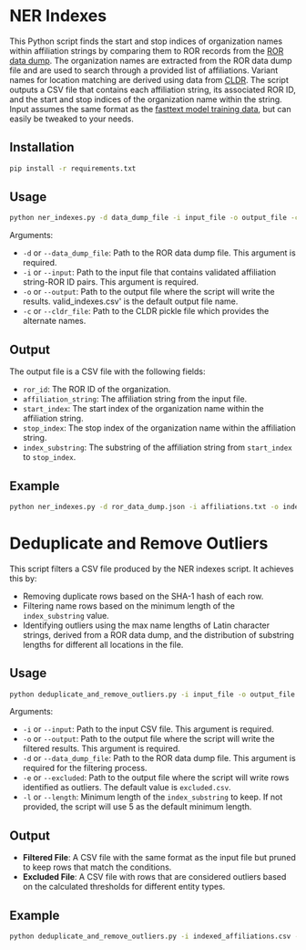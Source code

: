 # NER Indexes

This Python script finds the start and stop indices of organization names within affiliation strings by comparing them to ROR records from the [ROR data dump](https://zenodo.org/record/8190709). The organization names are extracted from the ROR data dump file and are used to search through a provided list of affiliations. Variant names for location matching are derived using data from [CLDR](https://cldr.unicode.org/). The script outputs a CSV file that contains each affiliation string, its associated ROR ID, and the start and stop indices of the organization name within the string. Input assumes the same format as the [fasttext model training data](https://huggingface.co/datasets/poodledude/ror-predictor/tree/main), but can easily be tweaked to your needs.

## Installation

```bash
pip install -r requirements.txt
```

## Usage

```bash
python ner_indexes.py -d data_dump_file -i input_file -o output_file -c CLDR_names.pkl
```

Arguments:

* `-d` or `--data_dump_file`: Path to the ROR data dump file. This argument is required.
* `-i` or `--input`: Path to the input file that contains validated affiliation string-ROR ID pairs. This argument is required.
* `-o` or `--output`: Path to the output file where the script will write the results. valid_indexes.csv' is the default output file name.
* `-c` or `--cldr_file`: Path to the CLDR pickle file which provides the alternate names.

## Output

The output file is a CSV file with the following fields:

* `ror_id`: The ROR ID of the organization.
* `affiliation_string`: The affiliation string from the input file.
* `start_index`: The start index of the organization name within the affiliation string.
* `stop_index`: The stop index of the organization name within the affiliation string.
* `index_substring`: The substring of the affiliation string from `start_index` to `stop_index`.


## Example

```bash
python ner_indexes.py -d ror_data_dump.json -i affiliations.txt -o indexed_affiliations.csv
```


# Deduplicate and Remove Outliers

This script filters a CSV file produced by the NER indexes script. It achieves this by:

- Removing duplicate rows based on the SHA-1 hash of each row.
- Filtering name rows based on the minimum length of the `index_substring` value.
- Identifying outliers using the max name lengths of Latin character strings, derived from a ROR data dump, and the distribution of substring lengths for different all locations in the file.

## Usage

```bash
python deduplicate_and_remove_outliers.py -i input_file -o output_file -d data_dump_file -e excluded_file -l min_length
```

Arguments:

* `-i` or `--input`: Path to the input CSV file. This argument is required.
* `-o` or `--output`: Path to the output file where the script will write the filtered results. This argument is required.
* `-d` or `--data_dump_file`: Path to the ROR data dump file. This argument is required for the filtering process.
* `-e` or `--excluded`: Path to the output file where the script will write rows identified as outliers. The default value is `excluded.csv`.
* `-l` or `--length`: Minimum length of the `index_substring` to keep. If not provided, the script will use 5 as the default minimum length.

## Output

- **Filtered File**: A CSV file with the same format as the input file but pruned to keep rows that match the conditions.
- **Excluded File**: A CSV file with rows that are considered outliers based on the calculated thresholds for different entity types.

## Example

```bash
python deduplicate_and_remove_outliers.py -i indexed_affiliations.csv -o filtered_affiliations.csv -d ror_data_dump.json -e excluded_outliers.csv -l 6
```